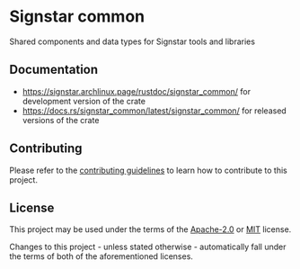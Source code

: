 # Signstar common

Shared components and data types for Signstar tools and libraries

## Documentation

- <https://signstar.archlinux.page/rustdoc/signstar_common/> for development version of the crate
- <https://docs.rs/signstar_common/latest/signstar_common/> for released versions of the crate

## Contributing

Please refer to the [contributing guidelines] to learn how to contribute to this project.

## License

This project may be used under the terms of the [Apache-2.0] or [MIT] license.

Changes to this project - unless stated otherwise - automatically fall under the terms of both of the aforementioned licenses.

[Apache-2.0]: https://www.apache.org/licenses/LICENSE-2.0
[MIT]: https://opensource.org/licenses/MIT
[contributing guidelines]: ../CONTRIBUTING.md
